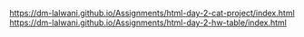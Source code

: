 https://dm-lalwani.github.io/Assignments/html-day-2-cat-project/index.html
https://dm-lalwani.github.io/Assignments/html-day-2-hw-table/index.html

